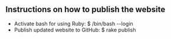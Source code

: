 ## Instructions on how to publish the website

- Activate bash for using Ruby: $ /bin/bash --login
- Publish updated website to GitHub: $ rake publish
